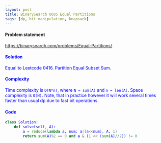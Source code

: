 ```yaml
---
layout: post
title: BinarySearch 0605 Equal Partitions
tags: [dp, bit manipulation, knapsack]
---
```


#### Problem statement

<a href="https://binarysearch.com/problems/Equal-Partitions/"> <font color = blue>https://binarysearch.com/problems/Equal-Partitions/

#### Solution
Equal to Leetcode 0416. Partition Equal Subset Sum.

#### Complexity
Time complexity is `O(N*n)`, where `N = sum(A)` and `n = len(A)`. Space complexity is `O(N)`. Note, that in practice however it will work several times faster than usual dp due to fast bit operations.

#### Code
```python
class Solution:
    def solve(self, A):
        a = reduce(lambda a, num: a|(a<<num), A, 1)
        return sum(A)%2 == 0 and a & (1 << (sum(A)//2)) != 0
```
